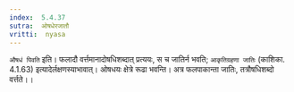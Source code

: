 ```yaml
---
index:  5.4.37
sutra:  ओषधेरजातौ
vritti:  nyasa
---
```


`औषधं पिवति` इति। फलादौ वर्त्तमानादोषधिशब्दात् प्रत्ययः, स च जातिर्न भवति; `आकृतिग्रहणा जातिः` (काशिका. 4.1.63) इत्यादेर्लक्षणस्याभावात्।
ओषधयः क्षेत्रे रूढा भवन्ति। अत्र फलपाकान्ता जातिः, तत्रौषधिशब्दो वर्त्तते।।

